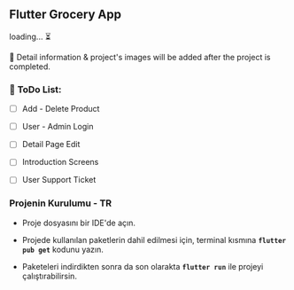 ## **Flutter Grocery App**

loading... ⏳

📌 Detail information & project's images will be added after the project is completed. 

### 📌 **ToDo List**:  
- [ ] Add - Delete Product
- [ ] User - Admin Login
- [ ] Detail Page Edit
- [ ] Introduction Screens
- [ ] User Support Ticket


### Projenin Kurulumu - TR

- Proje dosyasını bir IDE'de açın.

- Projede kullanılan paketlerin dahil edilmesi için, terminal kısmına **`flutter pub get`** kodunu yazın. 

- Paketeleri indirdikten sonra da son olarakta **`flutter run`** ile projeyi çalıştırabilirsin.
